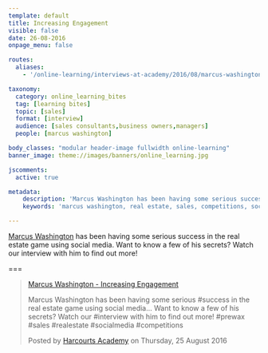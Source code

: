 ```yaml
---
template: default
title: Increasing Engagement
visible: false
date: 26-08-2016
onpage_menu: false

routes:
  aliases:
    - '/online-learning/interviews-at-academy/2016/08/marcus-washington'

taxonomy:
  category: online_learning_bites
  tag: [learning bites]
  topic: [sales]
  format: [interview]
  audience: [sales consultants,business owners,managers]
  people: [marcus washington]

body_classes: "modular header-image fullwidth online-learning"
banner_image: theme://images/banners/online_learning.jpg

jscomments:
  active: true

metadata:
    description: 'Marcus Washington has been having some serious success in the real estate game using social media. Want to know a few of his secrets? Watch our interview with him to find out more!'
    keywords: 'marcus washington, real estate, sales, competitions, social media, harcourts'

---
```


[Marcus Washington](https://www.facebook.com/mwashington.barryplantpakenham) has been having some serious success in the real estate game using social media. Want to know a few of his secrets? Watch our interview with him to find out more!

===

  <!-- Load Facebook SDK for JavaScript -->
  <div id="fb-root"></div>
  <script>(function(d, s, id) {
    var js, fjs = d.getElementsByTagName(s)[0];
    if (d.getElementById(id)) return;
    js = d.createElement(s); js.id = id;
    js.src = "//connect.facebook.net/en_GB/sdk.js#xfbml=1&version=v2.7&appId=667620916615872";
    fjs.parentNode.insertBefore(js, fjs);
  }(document, 'script', 'facebook-jssdk'));</script>

  <!-- Your embedded video player code -->
  <div class="fb-video" data-href="https://www.facebook.com/harcourtsacademy/videos/10153652297022676/" data-show-text="false"><blockquote cite="https://www.facebook.com/harcourtsacademy/videos/10153652297022676/" class="fb-xfbml-parse-ignore"><a href="https://www.facebook.com/harcourtsacademy/videos/10153652297022676/">Marcus Washington - Increasing Engagement</a><p>Marcus Washington has been having some serious #success in the real estate game using social media... Want to know a few of his secrets? Watch our #interview with him to find out more!
  #prewax #sales #realestate #socialmedia #competitions</p>Posted by <a href="https://www.facebook.com/harcourtsacademy/">Harcourts Academy</a> on Thursday, 25 August 2016</blockquote></div>
